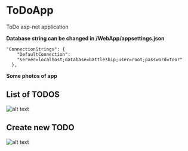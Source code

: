 # ToDoApp
ToDo asp-net application

**Database string can be changed in /WebApp/appsettings.json**
```
"ConnectionStrings": {
    "DefaultConnection":
    "server=localhost;database=battleship;user=root;password=toor"
  },
```
**Some photos of app**
## List of TODOS
![alt text](https://i.imgur.com/1J9x85m.jpg)

## Create new TODO
![alt text](https://i.imgur.com/d0ydtwS.jpg)
